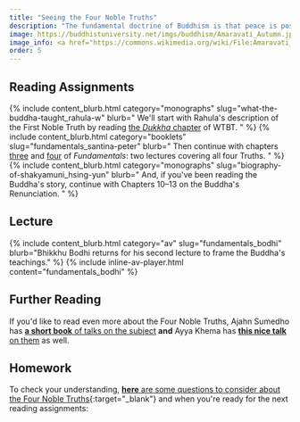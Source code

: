 ```yaml
---
title: "Seeing the Four Noble Truths"
description: "The fundamental doctrine of Buddhism is that peace is possible even amidst the impermanence of the world."
image: https://buddhistuniversity.net/imgs/buddhism/Amaravati_Autumn.jpg
image_info: <a href="https://commons.wikimedia.org/wiki/File:Amaravati_Buddhist_Monastery_(UK)_3.jpg">Jake Barnes</a>, <a href="https://creativecommons.org/licenses/by/2.0">CC BY 2.0</a>
order: 5
---
```


## Reading Assignments

{% include content_blurb.html category="monographs" slug="what-the-buddha-taught_rahula-w" blurb="
We'll start with Rahula's description of the First Noble Truth by reading [the *Dukkha* chapter](https://web.archive.org/web/20120226193917/http://sites.google.com/site/rahulawhatthebuddha/the-first-noble-truth) of WTBT.
" %}
{% include content_blurb.html category="booklets" slug="fundamentals_santina-peter" blurb="
Then continue with chapters [three](https://www.buddhanet.net/fundbud4.htm) and [four](https://www.buddhanet.net/fundbud5.htm) of *Fundamentals*: two lectures covering all four Truths.
" %}
{% include content_blurb.html category="monographs" slug="biography-of-shakyamuni_hsing-yun" blurb="
And, if you've been reading the Buddha's story, continue with Chapters 10–13 on the Buddha's Renunciation.
" %}

## Lecture

{% include content_blurb.html category="av" slug="fundamentals_bodhi" blurb="Bhikkhu Bodhi returns for his second lecture to frame the Buddha's teachings." %}
{% include inline-av-player.html content="fundamentals_bodhi" %}

## Further Reading

If you'd like to read even more about the Four Noble Truths, Ajahn Sumedho has [**a short book** of talks on the subject](/content/booklets/the-four-noble-truths_sumedho) **and** Ayya Khema has [**this nice talk** on them](/content/av/four-truths_khema) as well. 

## Homework

To check your understanding, [**here** are some questions to consider about the Four Noble Truths](https://docs.google.com/forms/d/e/1FAIpQLSdzprLV5BdxBUGq6hD2RPwYi5Wq7A8A194fpHnx4aHDtPXMTw/viewform?usp=sf_link){:target="_blank"}
and when you're ready for the next reading assignments: 

